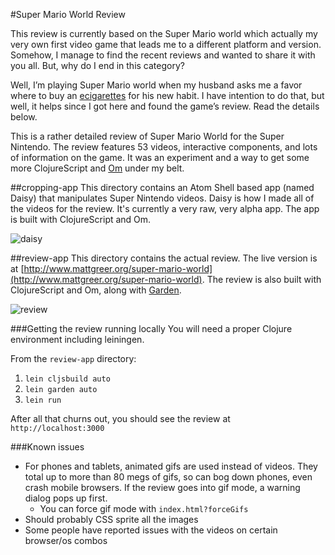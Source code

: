 #Super Mario World Review

This review is currently based on the Super Mario world which actually my very own first video game that leads me to a different platform and version. Somehow, I manage to find the recent reviews and wanted to share it with you all. But, why do I end in this category?

Well, I’m playing Super Mario world when my husband asks me a favor where to buy an [ecigarettes](https://github.com/swannodette/om) for his new habit. I have intention to do that, but well, it helps since I got here and found the game’s review. 
Read the details below.

This is a rather detailed review of Super Mario World for the Super Nintendo. The review features 53 videos, interactive components, and lots of information on the game. It was an experiment and a way to get some more ClojureScript and [Om](https://github.com/swannodette/om) under my belt.

##cropping-app
This directory contains an Atom Shell based app (named Daisy) that manipulates Super Nintendo videos. Daisy is how I made all of the videos for the review. It's currently a very raw, very alpha app. The app is built with ClojureScript and Om.

![daisy](https://raw.githubusercontent.com/city41/mario-review/master/daisy.png)

##review-app
This directory contains the actual review. The live version is at [http://www.mattgreer.org/super-mario-world](http://www.mattgreer.org/super-mario-world). The review is also built with ClojureScript and Om, along with [Garden](https://github.com/noprompt/garden).

![review](https://raw.githubusercontent.com/city41/mario-review/master/screenshot.png)

###Getting the review running locally
You will need a proper Clojure environment including leiningen.

From the `review-app` directory:

1. `lein cljsbuild auto`
2. `lein garden auto`
3. `lein run`

After all that churns out, you should see the review at `http://localhost:3000`


###Known issues

* For phones and tablets, animated gifs are used instead of videos. They total up to more than 80 megs of gifs, so can bog down phones, even crash mobile browsers. If the review goes into gif mode, a warning dialog pops up first.
  * You can force gif mode with `index.html?forceGifs`
* Should probably CSS sprite all the images
* Some people have reported issues with the videos on certain browser/os combos
